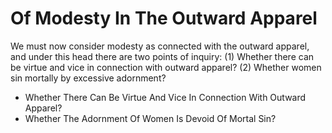 # Of Modesty In The Outward Apparel

We must now consider modesty as connected with the outward apparel, and under this head there are two points of inquiry:
(1) Whether there can be virtue and vice in connection with outward apparel?
(2) Whether women sin mortally by excessive adornment?

* Whether There Can Be Virtue And Vice In Connection With Outward Apparel?
* Whether The Adornment Of Women Is Devoid Of Mortal Sin?